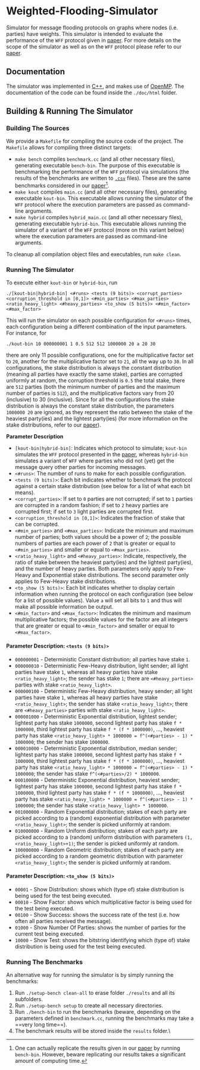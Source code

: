 # Weighted-Flooding-Simulator
Simulator for message flooding protocols on graphs where nodes (i.e. parties) have weights. This simulator is intended to evaluate the performance of the `WFF` protocol given in [paper](https://eprint.iacr.org/2022/608). For more details on the scope of the simulator as well as on the `WFF` protocol please refer to our [paper](https://eprint.iacr.org/2022/608).



## Documentation
The simulator was implemented in [C++](https://en.wikipedia.org/wiki/C%2B%2B), and makes use of [OpenMP](https://en.wikipedia.org/wiki/OpenMP).
The documentation of the code can be found inside the `./doc/html` folder.


## Building & Running The Simulator

### Building The Sources
We provide a `Makefile` for compiling the source code of the project.
The `Makefile` allows for compiling three distinct targets: 
- ```make bench``` compiles `benchmark.cc` (and all other necessary files), generating executable `bench-bin`.
The purpose of this executable is benchmarking the performance of the `WFF` protocol via simulations (the results of the benchmarks are written to [`.csv`](https://en.wikipedia.org/wiki/Comma-separated_values) files).
These are the same benchmarks considered in our [paper](https://eprint.iacr.org/2022/608)[^1].
- ```make kout``` compiles `main.cc` (and all other necessary files), generating executable `kout-bin`.
This executable allows running the simulator of the `WFF` protocol where the execution parameters are passed as command-line arguments.
- ```make hybrid``` compiles `hybrid_main.cc` (and all other necessary files), generating executable `hybrid-bin`.
This executable allows running the simulator of a variant of the `WFF` protocol (more on this variant below) where the execution parameters are passed as command-line arguments.

To cleanup all compilation object files and executables, run `make clean`.


### Running The Simulator
To execute either `kout-bin` or `hybrid-bin`, run
```
./[kout-bin|hybrid-bin] <#runs> <tests (9 bits)> <corrupt_parties> <corruption_threshold in [0,1]> <#min_parties> <#max_parties> <ratio_heavy_light> <#heavy_parties> <to_show (5 bits)> <#min_factor> <#max_factor>
```
This will run the simulator on each possible configuration for `<#runs>` times, each configuration being a different combination of the input parameters.
For instance, for
```
./kout-bin 10 000000001 1 0.5 512 512 1000000 20 a 20 30
```
there are only 11 possible configurations, one for the multiplicative factor set to `20`, another for the multiplicative factor set to `21`, all the way up to `30`.
In all configurations, the stake distribution is always the constant distribution (meaning all parties have exactly the same stake), parties are corrupted uniformly at random, the corruption threshold is `0.5` the total stake, there are `512` parties (both the minimum number of parties and the maximum number of parties is `512`), and the multiplicative factors vary from 20 (inclusive) to 30 (inclusive).
Since for all the configurations the stake distribution is always the constant stake distribution, the parameters `1000000 20` are ignored, as they represent the ratio between the stake of the heaviest party(ies) and the lightest party(ies) (for more information on the stake distributions, refer to our [paper](https://eprint.iacr.org/2022/608)).

**Parameter Description**
- `[kout-bin|hybrid-bin]`: Indicates which protocol to simulate; `kout-bin` simulates the `WFF` protocol presented in the [paper](https://eprint.iacr.org/2022/608), whereas `hybrid-bin` simulates a variant of `WFF` where parties who did not (yet) get the message query other parties for incoming messages.
- `<#runs>`: The number of runs to make for each possible configuration.
- `<tests (9 bits)>`: Each bit indicates whether to benchmark the protocol against a certain stake distribution (see below for a list of what each bit means).
- `<corrupt_parties>`: If set to `0` parties are not corrupted; if set to `1` parties are corrupted in a random fashion; if set to `2` heavy parties are corrupted first; if set to `3` light parties are corrupted first.
- `<corruption_threshold in [0,1]>`: Indicates the fraction of stake that can be corrupted.
- `<#min_parties>` and `<#max_parties>`: Indicate the minimum and maximum number of parties; both values should be a power of `2`; the possible numbers of parties are each power of `2` that is greater or equal to `<#min_parties>` and smaller or equal to `<#max_parties>`.
- `<ratio_heavy_light>` and `<#heavy_parties>`: Indicate, respectively, the ratio of stake between the heaviest party(ies) and the lightest party(ies), and the number of heavy parties. Both parameters only apply to Few-Heavy and Exponential stake distributions. The second parameter only applies to Few-Heavy stake distributions.
- `<to_show (5 bits)>`: Each bit indicates whether to display certain information when running the protocol on each configuration (see below for a list of possible values).  Value `a` will set all bits to `1` and thus will make all possible information be output.
- `<#min_factor>` and `<#max_factor>`: Indicates the minimum and maximum multiplicative factors; the possible values for the factor are all integers that are greater or equal to `<#min_factor>` and smaller or equal to `<#max_factor>`.


#### Parameter Description: `<tests (9 bits)>`
- `000000001` - Deterministic Constant distribution; all parties have stake `1`.
- `000000010` - Deterministic Few-Heavy distribution, light sender; all light parties have stake `1`, whereas all heavy parties have stake `<ratio_heavy_light>`; the sender has stake `1`; there are `<#heavy_parties>` parties with stake `<ratio_heavy_light>`.
- `000000100` - Deterministic Few-Heavy distribution, heavy sender; all light parties have stake `1`, whereas all heavy parties have stake `<ratio_heavy_light>`; the sender has stake `<ratio_heavy_light>`; there are `<#heavy_parties>` parties with stake `<ratio_heavy_light>`.
- `000001000` - Deterministic Exponential distribution, lightest sender; lightest party has stake `1000000`, second lightest party has stake `f * 1000000`, third lightest party has stake `f * (f * 1000000)`, ..., heaviest party has stake `<ratio_heavy_light> * 1000000 = f^(<#parties> - 1) * 1000000`; the sender has stake `1000000`.
- `000010000` - Deterministic Exponential distribution, median sender; lightest party has stake `1000000`, second lightest party has stake `f * 1000000`, third lightest party has stake `f * (f * 1000000)`, ..., heaviest party has stake `<ratio_heavy_light> * 1000000 = f^(<#parties> - 1) * 1000000`; the sender has stake `f^(<#parties>/2) * 1000000`.
- `000100000` - Deterministic Exponential distribution, heaviest sender; lightest party has stake `1000000`, second lightest party has stake `f * 1000000`, third lightest party has stake `f * (f * 1000000)`, ..., heaviest party has stake `<ratio_heavy_light> * 1000000 = f^(<#parties> - 1) * 1000000`; the sender has stake `<ratio_heavy_light> * 1000000`.
- `001000000` - Random Exponential distribution; stakes of each party are picked according to a (random) exponential distribution with parameter `<ratio_heavy_light>`; the sender is picked uniformly at random.
- `010000000` - Random Uniform distribution; stakes of each party are picked according to a (random) uniform distribution with parameters `(1,<ratio_heavy_light>+1)`; the sender is picked uniformly at random.
- `100000000` - Random Geometric distribution; stakes of each party are picked according to a random geometric distribution with parameter `<ratio_heavy_light>`; the sender is picked uniformly at random.


#### Parameter Description: `<to_show (5 bits)>`
- `00001` - Show Distribution: shows which (type of) stake distribution is being used for the test being executed.
- `00010` - Show Factor: shows which multiplicative factor is being used for the test being executed.
- `00100` - Show Success: shows the success rate of the test (i.e. how often all parties received the message).
- `01000` - Show Number Of Parties: shows the number of parties for the current test being executed.
- `10000` - Show Test: shows the bitstring identifying which (type of) stake distribution is being used for the test being executed.


### Running The Benchmarks
An alternative way for running the simulator is by simply running the benchmarks:
1. Run `./setup-bench clean-all` to erase folder `./results` and all its subfolders.
2. Run `./setup-bench setup` to create all necessary directories.
3. Run `./bench-bin` to run the benchmarks (beware, depending on the parameters defined in `benchmark.cc`, running the benchmarks may take a ==very long time==).
4. The benchmark results will be stored inside the `results` folder.\

[^1]: One can actually replicate the results given in our [paper](https://eprint.iacr.org/2022/608) by running `bench-bin`. However, beware replicating our results takes a significant amount of computing time.
